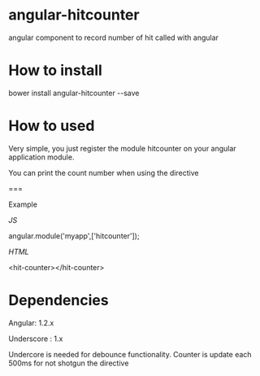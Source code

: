 angular-hitcounter
================

angular component to record number of hit called with angular

How to install
==========

bower install angular-hitcounter --save

How to used
==========

Very simple, you just register the module hitcounter on your angular application module.

You can print the count number when using the directive <hit-counter>


===

Example

*JS*

angular.module('myapp',['hitcounter']);

*HTML*

\<hit-counter>\</hit-counter>

Dependencies
==========

Angular: 1.2.x

Underscore : 1.x

Undercore is needed for debounce functionality. Counter is update each 500ms for not shotgun the directive 


